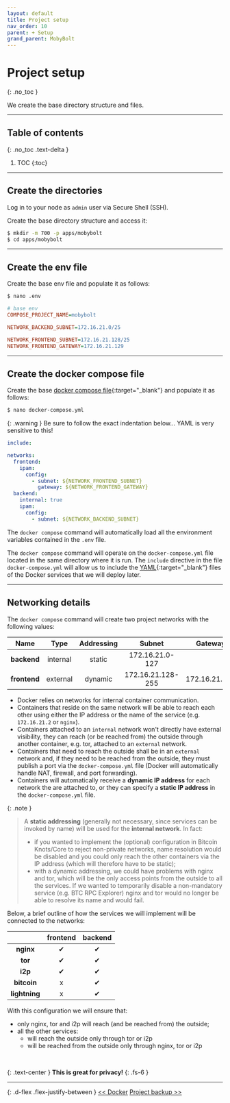 ```yaml
---
layout: default
title: Project setup
nav_order: 10
parent: + Setup
grand_parent: MobyBolt
---
```

<!-- markdownlint-disable MD014 MD022 MD025 MD033 MD040 -->

# Project setup
{: .no_toc }

We create the base directory structure and files.

---

## Table of contents
{: .no_toc .text-delta }

1. TOC
{:toc}

---

## Create the directories

Log in to your node as `admin` user via Secure Shell (SSH).

Create the base directory structure and access it:

   ```sh
   $ mkdir -m 700 -p apps/mobybolt
   $ cd apps/mobybolt
   ```

---

## Create the env file

Create the base env file and populate it as follows:

```sh
$ nano .env
```

```ini
# base env
COMPOSE_PROJECT_NAME=mobybolt

NETWORK_BACKEND_SUBNET=172.16.21.0/25

NETWORK_FRONTEND_SUBNET=172.16.21.128/25
NETWORK_FRONTEND_GATEWAY=172.16.21.129

```

---

## Create the docker compose file

Create the base [docker compose file](https://docs.docker.com/compose/compose-file/compose-file-v3/){:target="_blank"} and populate it as follows:

```sh
$ nano docker-compose.yml
```

{: .warning }
Be sure to follow the exact indentation below... YAML is very sensitive to this!

```yaml
include:

networks:
  frontend:
    ipam:
      config:
        - subnet: ${NETWORK_FRONTEND_SUBNET}
          gateway: ${NETWORK_FRONTEND_GATEWAY}
  backend:
    internal: true
    ipam:
      config:
        - subnet: ${NETWORK_BACKEND_SUBNET}

```

The `docker compose` command will automatically load all the environment variables contained in the `.env` file.

The `docker compose` command will operate on the `docker-compose.yml` file located in the same directory where it is run. The `include` directive in the file `docker-compose.yml` will allow us to include the [YAML](https://yaml.org/){:target="_blank"} files of the Docker services that we will deploy later.

---

## Networking details

The `docker compose` command will create two project networks with the following values:

**Name** | **Type** | **Addressing** | **Subnet** | **Gateway** |
:---:|:---:|:---:|:---:|:---:
**backend** | internal | static | 172.16.21.0-127 | |
**frontend** | external | dynamic | 172.16.21.128-255 | 172.16.21.129 |

- Docker relies on networks for internal container communication.
- Containers that reside on the same network will be able to reach each other using either the IP address or the name of the service (e.g. `172.16.21.2` or `nginx`).
- Containers attached to an `internal` network won't directly have external visibility, they can reach (or be reached from) the outside through another container, e.g. tor, attached to an `external` network.
- Containers that need to reach the outside shall be in an `external` network and, if they need to be reached from the outside, they must publish a port via the `docker-compose.yml` file (Docker will automatically handle NAT, firewall, and port forwarding).
- Containers will automatically receive a **dynamic IP address** for each network the are attached to, or they can specify a **static IP address** in the `docker-compose.yml` file.

{: .note }
>A **static addressing** (generally not necessary, since services can be invoked by name) will be used for the **internal network**. In fact:
>- if you wanted to implement the (optional) configuration in Bitcoin Knots/Core to reject non-private networks, name resolution would be disabled and you could only reach the other containers via the IP address (which will therefore have to be static);
>- with a dynamic addressing, we could have problems with nginx and tor, which will be the only access points from the outside to all the services. If we wanted to temporarily disable a non-mandatory service (e.g. BTC RPC Explorer) nginx and tor would no longer be able to resolve its name and would fail.

Below, a brief outline of how the services we will implement will be connected to the networks:

| | **frontend** | **backend** |
:---:|:---:|:---:
| **nginx** | &#10004; | &#10004; |
| **tor** | &#10004; | &#10004; |
| **i2p** | &#10004; | &#10004; |
| **bitcoin** | x | &#10004; |
| **lightning** | x | &#10004; |

With this configuration we will ensure that:
- only nginx, tor and i2p will reach (and be reached from) the outside;
- all the other services:
  - will reach the outside only through tor or i2p
  - will be reached from the outside only through nginx, tor or i2p

<br/>

{: .text-center }
**This is great for privacy!**
{: .fs-6 }

---

{: .d-flex .flex-justify-between }
[<< Docker](../../system/docker)
[Project backup >>](project-backup)
